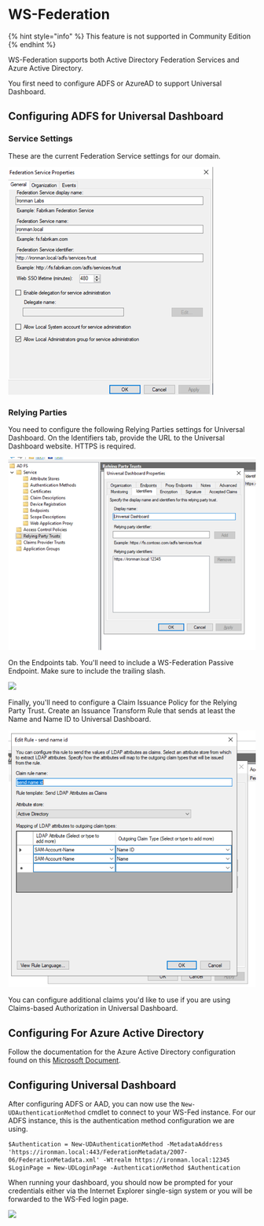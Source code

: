 # WS-Federation

{% hint style="info" %}
This feature is not supported in Community Edition
{% endhint %}

WS-Federation supports both Active Directory Federation Services and Azure Active Directory.

You first need to configure ADFS or AzureAD to support Universal Dashboard.

## Configuring ADFS for Universal Dashboard

### Service Settings

These are the current Federation Service settings for our domain.

![](../../.gitbook/assets/image%20%2849%29%20%281%29.png)

### Relying Parties

You need to configure the following Relying Parties settings for Universal Dashboard. On the Identifiers tab, provide the URL to the Universal Dashboard website. HTTPS is required.

![](../../.gitbook/assets/image%20%2855%29.png)

On the Endpoints tab. You'll need to include a WS-Federation Passive Endpoint. Make sure to include the trailing slash.

![](../../.gitbook/assets/image%20%287%29.png)

Finally, you'll need to configure a Claim Issuance Policy for the Relying Party Trust. Create an Issuance Transform Rule that sends at least the Name and Name ID to Universal Dashboard.

![](../../.gitbook/assets/image%20%2863%29.png)

You can configure additional claims you'd like to use if you are using Claims-based Authorization in Universal Dashboard.

## Configuring For Azure Active Directory

Follow the documentation for the Azure Active Directory configuration found on this [Microsoft Document](https://docs.microsoft.com/en-us/aspnet/core/security/authentication/ws-federation?view=aspnetcore-2.2#azure-active-directory).

## Configuring Universal Dashboard

After configuring ADFS or AAD, you can now use the `New-UDAuthenticationMethod` cmdlet to connect to your WS-Fed instance. For our ADFS instance, this is the authentication method configuration we are using.

```text
$Authentication = New-UDAuthenticationMethod -MetadataAddress 'https://ironman.local:443/FederationMetadata/2007-06/FederationMetadata.xml' -Wtrealm https://ironman.local:12345
$LoginPage = New-UDLoginPage -AuthenticationMethod $Authentication
```

When running your dashboard, you should now be prompted for your credentials either via the Internet Explorer single-sign system or you will be forwarded to the WS-Fed login page.

![](../../.gitbook/assets/image%20%2839%29.png)

